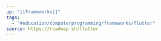 ```yaml
---
up: "[[Frameworks]]"
tags:
  - "#education/computerprogramming/frameworks/flutter"
source: https://roadmap.sh/flutter
---
```

